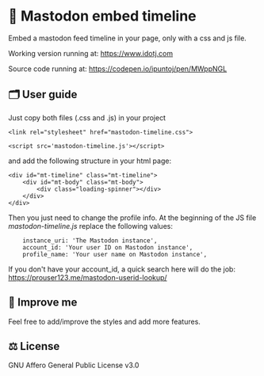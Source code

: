 # 🐘 Mastodon embed timeline

Embed a mastodon feed timeline in your page, only with a css and js file.

Working version running at:
https://www.idotj.com

Source code running at:
https://codepen.io/ipuntoj/pen/MWppNGL

## 🗂️ User guide

Just copy both files (.css and .js) in your project 
```
<link rel="stylesheet" href="mastodon-timeline.css">
```

```
<script src='mastodon-timeline.js'></script>
```

and add the following structure in your html page:
```
<div id="mt-timeline" class="mt-timeline">
    <div id="mt-body" class="mt-body">
        <div class="loading-spinner"></div>
	</div>
</div>
```

Then you just need to change the profile info.
At the beginning of the JS file *mastodon-timeline.js* replace the following values:
```
    instance_uri: 'The Mastodon instance',
    account_id: 'Your user ID on Mastodon instance',
    profile_name: 'Your user name on Mastodon instance',
```
If you don't have your account_id, a quick search here will do the job:  
https://prouser123.me/mastodon-userid-lookup/


## 🚀 Improve me

Feel free to add/improve the styles and add more features.

## ⚖️ License

GNU Affero General Public License v3.0
